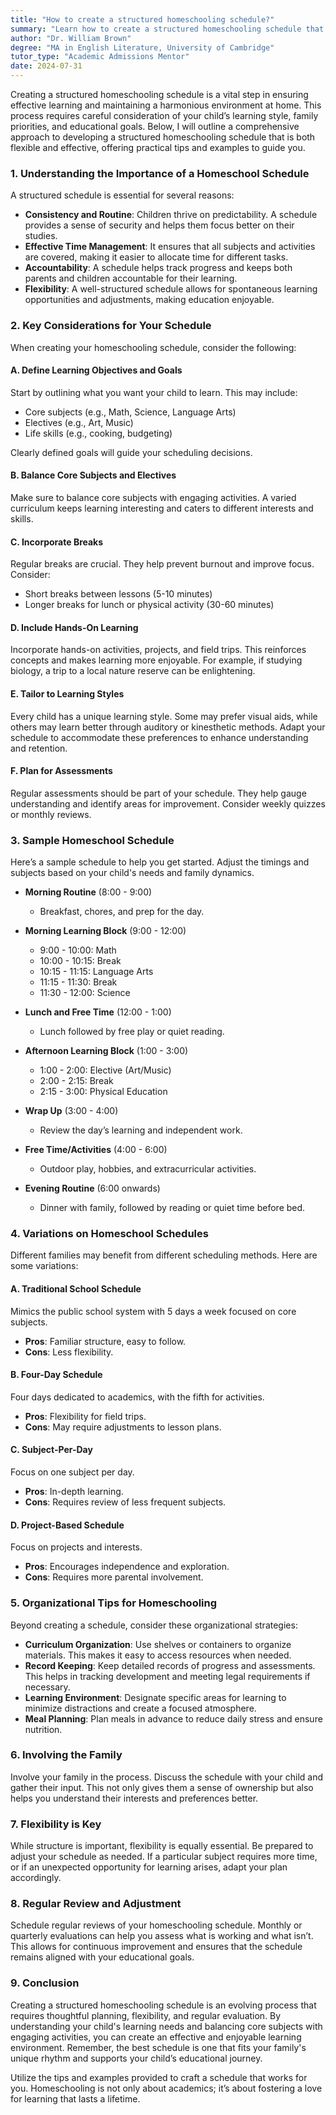 ```yaml
---
title: "How to create a structured homeschooling schedule?"
summary: "Learn how to create a structured homeschooling schedule that enhances learning and maintains harmony at home with practical tips and examples."
author: "Dr. William Brown"
degree: "MA in English Literature, University of Cambridge"
tutor_type: "Academic Admissions Mentor"
date: 2024-07-31
---
```


Creating a structured homeschooling schedule is a vital step in ensuring effective learning and maintaining a harmonious environment at home. This process requires careful consideration of your child’s learning style, family priorities, and educational goals. Below, I will outline a comprehensive approach to developing a structured homeschooling schedule that is both flexible and effective, offering practical tips and examples to guide you.

### 1. Understanding the Importance of a Homeschool Schedule

A structured schedule is essential for several reasons:

- **Consistency and Routine**: Children thrive on predictability. A schedule provides a sense of security and helps them focus better on their studies.
- **Effective Time Management**: It ensures that all subjects and activities are covered, making it easier to allocate time for different tasks.
- **Accountability**: A schedule helps track progress and keeps both parents and children accountable for their learning.
- **Flexibility**: A well-structured schedule allows for spontaneous learning opportunities and adjustments, making education enjoyable.

### 2. Key Considerations for Your Schedule

When creating your homeschooling schedule, consider the following:

#### A. Define Learning Objectives and Goals

Start by outlining what you want your child to learn. This may include:

- Core subjects (e.g., Math, Science, Language Arts)
- Electives (e.g., Art, Music)
- Life skills (e.g., cooking, budgeting)

Clearly defined goals will guide your scheduling decisions.

#### B. Balance Core Subjects and Electives

Make sure to balance core subjects with engaging activities. A varied curriculum keeps learning interesting and caters to different interests and skills.

#### C. Incorporate Breaks

Regular breaks are crucial. They help prevent burnout and improve focus. Consider:

- Short breaks between lessons (5-10 minutes)
- Longer breaks for lunch or physical activity (30-60 minutes)

#### D. Include Hands-On Learning

Incorporate hands-on activities, projects, and field trips. This reinforces concepts and makes learning more enjoyable. For example, if studying biology, a trip to a local nature reserve can be enlightening.

#### E. Tailor to Learning Styles

Every child has a unique learning style. Some may prefer visual aids, while others may learn better through auditory or kinesthetic methods. Adapt your schedule to accommodate these preferences to enhance understanding and retention.

#### F. Plan for Assessments

Regular assessments should be part of your schedule. They help gauge understanding and identify areas for improvement. Consider weekly quizzes or monthly reviews.

### 3. Sample Homeschool Schedule

Here’s a sample schedule to help you get started. Adjust the timings and subjects based on your child's needs and family dynamics.

- **Morning Routine** (8:00 - 9:00)
  - Breakfast, chores, and prep for the day.

- **Morning Learning Block** (9:00 - 12:00)
  - 9:00 - 10:00: Math
  - 10:00 - 10:15: Break
  - 10:15 - 11:15: Language Arts
  - 11:15 - 11:30: Break
  - 11:30 - 12:00: Science

- **Lunch and Free Time** (12:00 - 1:00)
  - Lunch followed by free play or quiet reading.

- **Afternoon Learning Block** (1:00 - 3:00)
  - 1:00 - 2:00: Elective (Art/Music)
  - 2:00 - 2:15: Break
  - 2:15 - 3:00: Physical Education

- **Wrap Up** (3:00 - 4:00)
  - Review the day’s learning and independent work.

- **Free Time/Activities** (4:00 - 6:00)
  - Outdoor play, hobbies, and extracurricular activities.

- **Evening Routine** (6:00 onwards)
  - Dinner with family, followed by reading or quiet time before bed.

### 4. Variations on Homeschool Schedules

Different families may benefit from different scheduling methods. Here are some variations:

#### A. Traditional School Schedule

Mimics the public school system with 5 days a week focused on core subjects.

- **Pros**: Familiar structure, easy to follow.
- **Cons**: Less flexibility.

#### B. Four-Day Schedule

Four days dedicated to academics, with the fifth for activities.

- **Pros**: Flexibility for field trips.
- **Cons**: May require adjustments to lesson plans.

#### C. Subject-Per-Day

Focus on one subject per day.

- **Pros**: In-depth learning.
- **Cons**: Requires review of less frequent subjects.

#### D. Project-Based Schedule

Focus on projects and interests.

- **Pros**: Encourages independence and exploration.
- **Cons**: Requires more parental involvement.

### 5. Organizational Tips for Homeschooling

Beyond creating a schedule, consider these organizational strategies:

- **Curriculum Organization**: Use shelves or containers to organize materials. This makes it easy to access resources when needed.
- **Record Keeping**: Keep detailed records of progress and assessments. This helps in tracking development and meeting legal requirements if necessary.
- **Learning Environment**: Designate specific areas for learning to minimize distractions and create a focused atmosphere.
- **Meal Planning**: Plan meals in advance to reduce daily stress and ensure nutrition.

### 6. Involving the Family

Involve your family in the process. Discuss the schedule with your child and gather their input. This not only gives them a sense of ownership but also helps you understand their interests and preferences better.

### 7. Flexibility is Key

While structure is important, flexibility is equally essential. Be prepared to adjust your schedule as needed. If a particular subject requires more time, or if an unexpected opportunity for learning arises, adapt your plan accordingly.

### 8. Regular Review and Adjustment

Schedule regular reviews of your homeschooling schedule. Monthly or quarterly evaluations can help you assess what is working and what isn’t. This allows for continuous improvement and ensures that the schedule remains aligned with your educational goals.

### 9. Conclusion

Creating a structured homeschooling schedule is an evolving process that requires thoughtful planning, flexibility, and regular evaluation. By understanding your child's learning needs and balancing core subjects with engaging activities, you can create an effective and enjoyable learning environment. Remember, the best schedule is one that fits your family's unique rhythm and supports your child’s educational journey. 

Utilize the tips and examples provided to craft a schedule that works for you. Homeschooling is not only about academics; it’s about fostering a love for learning that lasts a lifetime.
    